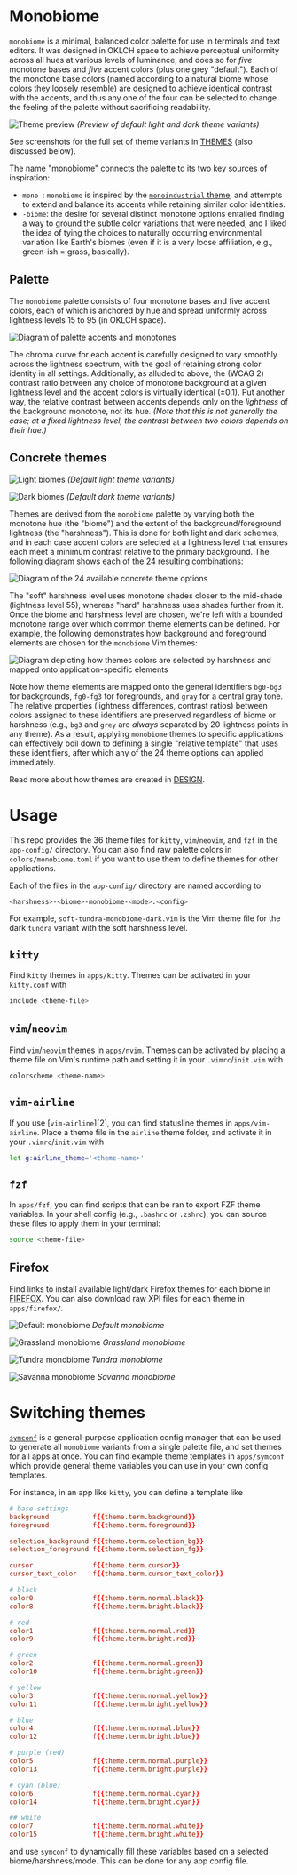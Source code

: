 # Monobiome
`monobiome` is a minimal, balanced color palette for use in terminals and text
editors. It was designed in OKLCH space to achieve perceptual uniformity across
all hues at various levels of luminance, and does so for _five_ monotone bases
and _five_ accent colors (plus one grey "default"). Each of the monotone base
colors (named according to a natural biome whose colors they loosely resemble)
are designed to achieve identical contrast with the accents, and thus any one
of the four can be selected to change the feeling of the palette without
sacrificing readability.

![Theme preview](images/repo_preview_minimal.png)
_(Preview of default light and dark theme variants)_

See screenshots for the full set of theme variants in [THEMES](THEMES.md) (also
discussed below).

The name "monobiome" connects the palette to its two key sources of
inspiration:

- `mono-`: `monobiome` is inspired by the [`monoindustrial` theme][1], and
  attempts to extend and balance its accents while retaining similar color
  identities.
- `-biome`: the desire for several distinct monotone options entailed finding a
  way to ground the subtle color variations that were needed, and I liked the
  idea of tying the choices to naturally occurring environmental variation like
  Earth's biomes (even if it is a very loose affiliation, e.g., green-ish =
  grass, basically).

## Palette
The `monobiome` palette consists of four monotone bases and five accent colors,
each of which is anchored by hue and spread uniformly across lightness levels
15 to 95 (in OKLCH space). 

![Diagram of palette accents and monotones](images/palette.png)

The chroma curve for each accent is carefully designed to vary smoothly across
the lightness spectrum, with the goal of retaining strong color identity in all
settings. Additionally, as alluded to above, the (WCAG 2) contrast ratio
between any choice of monotone background at a given lightness level and the
accent colors is virtually identical ($\pm 0.1$). Put another way, the relative
contrast between accents depends only on the _lightness_ of the background
monotone, not its hue. *(Note that this is not generally the case; at a fixed
lightness level, the contrast between two colors depends on their hue.)*

## Concrete themes
![Light biomes](images/light_code_caps.png)
*(Default light theme variants)*

![Dark biomes](images/dark_code_caps.png)
*(Default dark theme variants)*

Themes are derived from the `monobiome` palette by varying both the monotone
hue (the "biome") and the extent of the background/foreground lightness (the
"harshness"). This is done for both light and dark schemes, and in each case
accent colors are selected at a lightness level that ensures each meet a
minimum contrast relative to the primary background. The following diagram
shows each of the 24 resulting combinations:

![Diagram of the 24 available concrete theme options](images/themes.png)

The "soft" harshness level uses monotone shades closer to the mid-shade
(lightness level 55), whereas "hard" harshness uses shades further from it.
Once the biome and harshness level are chosen, we're left with a bounded
monotone range over which common theme elements can be defined. For example,
the following demonstrates how background and foreground elements are chosen
for the `monobiome` Vim themes:

![
  Diagram depicting how themes colors are selected by harshness and mapped onto
  application-specific elements
](images/vim_theme_elements.png)

Note how theme elements are mapped onto the general identifiers `bg0-bg3` for
backgrounds, `fg0-fg3` for foregrounds, and `gray` for a central gray tone. The
relative properties (lightness differences, contrast ratios) between colors
assigned to these identifiers are preserved regardless of biome or harshness
(e.g., `bg3` and `grey` are _always_ separated by 20 lightness points in any
theme). As a result, applying `monobiome` themes to specific applications can
effectively boil down to defining a single "relative template" that uses these
identifiers, after which any of the 24 theme options can applied immediately.

Read more about how themes are created in [DESIGN](DESIGN.md).

# Usage
This repo provides the 36 theme files for `kitty`, `vim`/`neovim`, and `fzf` in
the `app-config/` directory. You can also find raw palette colors in
`colors/monobiome.toml` if you want to use them to define themes for other
applications.

Each of the files in the `app-config/` directory are named according to

```sh
<harshness>-<biome>-monobiome-<mode>.<config>
```

For example, `soft-tundra-monobiome-dark.vim` is the Vim theme file for the
dark `tundra` variant with the soft harshness level.

## `kitty`
Find `kitty` themes in `apps/kitty`. Themes can be activated in your
`kitty.conf` with

```sh
include <theme-file>
```

## `vim`/`neovim`
Find `vim`/`neovim` themes in `apps/nvim`. Themes can be activated by placing a
theme file on Vim's runtime path and setting it in your `.vimrc`/`init.vim`
with

```sh
colorscheme <theme-name>
```

## `vim-airline`
If you use [`vim-airline`][2], you can find statusline themes in
`apps/vim-airline`. Place a theme file in the `airline` theme folder, and
activate it in your `.vimrc`/`init.vim` with

```sh
let g:airline_theme='<theme-name>'
```

## `fzf`
In `apps/fzf`, you can find scripts that can be ran to export FZF theme
variables. In your shell config (e.g., `.bashrc` or `.zshrc`), you can source
these files to apply them in your terminal:

```sh
source <theme-file>
```

## Firefox
Find links to install available light/dark Firefox themes for each biome in
[FIREFOX](/FIREFOX.md). You can also download raw XPI files for each theme in
`apps/firefox/`.

![Default monobiome](images/firefox/default-split.png)
*Default monobiome*

![Grassland monobiome](images/firefox/grassland-split.png)
*Grassland monobiome*

![Tundra monobiome](images/firefox/tundra-split.png)
*Tundra monobiome*

![Savanna monobiome](images/firefox/savanna-split.png)
*Savanna monobiome*

# Switching themes
[`symconf`][3] is a general-purpose application config manager that can be used
to generate all `monobiome` variants from a single palette file, and set themes
for all apps at once. You can find example theme templates in `apps/symconf`
which provide general theme variables you can use in your own config templates.

For instance, in an app like `kitty`, you can define a template like

```conf
# base settings
background           f{{theme.term.background}}
foreground           f{{theme.term.foreground}}

selection_background f{{theme.term.selection_bg}}
selection_foreground f{{theme.term.selection_fg}}

cursor               f{{theme.term.cursor}}
cursor_text_color    f{{theme.term.cursor_text_color}}

# black
color0               f{{theme.term.normal.black}}
color8               f{{theme.term.bright.black}}

# red
color1               f{{theme.term.normal.red}}
color9               f{{theme.term.bright.red}}

# green
color2               f{{theme.term.normal.green}}
color10              f{{theme.term.bright.green}}

# yellow
color3               f{{theme.term.normal.yellow}}
color11              f{{theme.term.bright.yellow}}

# blue
color4               f{{theme.term.normal.blue}}
color12              f{{theme.term.bright.blue}}

# purple (red)
color5               f{{theme.term.normal.purple}}
color13              f{{theme.term.bright.purple}}

# cyan (blue)
color6               f{{theme.term.normal.cyan}}
color14              f{{theme.term.bright.cyan}}

## white
color7               f{{theme.term.normal.white}}
color15              f{{theme.term.bright.white}}
```

and use `symconf` to dynamically fill these variables based on a selected
biome/harshness/mode. This can be done for any app config file.


[1]: https://github.com/isa/TextMate-Themes/blob/master/monoindustrial.tmTheme
[3]: https://github.com/ologio/symconf
